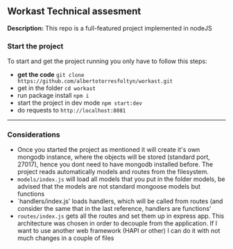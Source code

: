 ## Workast Technical assesment ##

**Description:** This repo is a full-featured project implemented in nodeJS

### Start the project ###
   To start and get the project running you only have to follow this steps:

- **get the code** `git clone https://github.com/albertotorresfoltyn/workast.git`
- get in the folder `cd workast`
- run package install `npm i`
- start the project in dev mode `npm start:dev`
- do requests to `http://localhost:8081`

****
### Considerations ###

 - Once you started the project as mentioned it will create it's own mongodb instance, where the objects will be stored 
(standard port, 27017), hence you dont need to have mongodb installed before.
   The project reads automatically models and routes from the filesystem.
 - `models/index.js` will load all models that you put in the folder models, be advised that the models are not standard mongoose models but functions
 - `handlers/index.js' loads handlers, which will be called from routes (and consider the same that in the last reference, handlers are functions'
 - `routes/index.js` gets all the routes and set them up in express app. This architecture was chosen in order to decouple from the application. If I want to use another web framework (HAPI or other) I can do it with not much changes in a couple of files
   